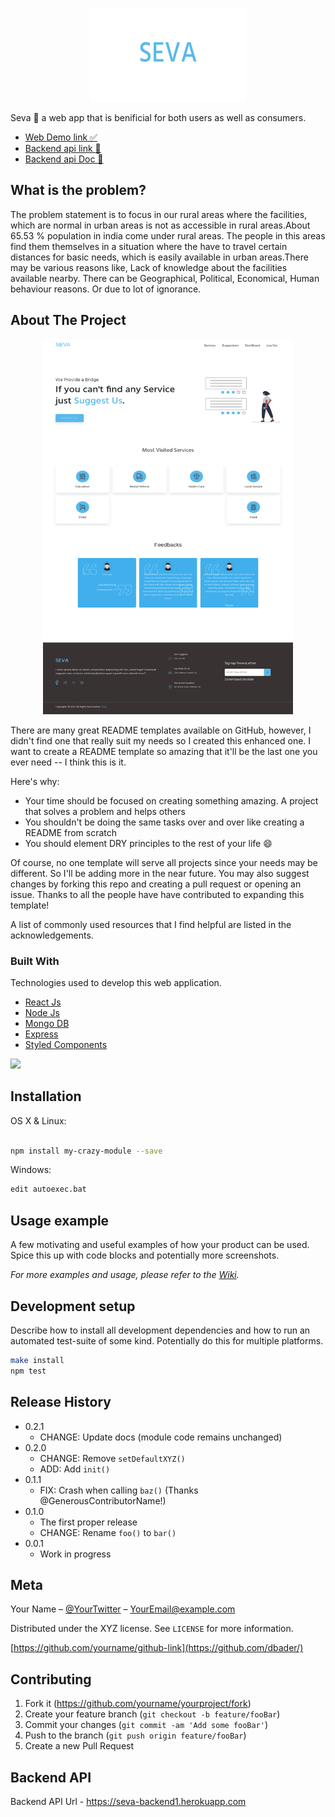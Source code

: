 <p align="center">
<img width="250px" height="150px" src="https://github.com/omjdeshmukh/seva/blob/main/ScreenShots/Group%207.png?raw=true" alt="Logo"/>
</p>

Seva :tada: a web app that is benificial for both users as well as consumers.
* [Web Demo link :white_check_mark:](https://seva-webapp.herokuapp.com/)
* [Backend api link :rocket:](https://seva-backend1.herokuapp.com)
* [Backend api Doc :green_book: ](https://github.com/omjdeshmukh/seva/blob/main/API.md)

## What is the problem?

The problem statement is to focus in our rural areas where the facilities, which are normal in urban areas is not as accessible
in rural areas.About 65.53 % population in india come under rural areas. The people in this areas find them themselves in a situation where the
have to travel certain distances for basic needs, which is easily available in urban areas.There may be various reasons like, Lack of knowledge about the facilities available nearby. There can be Geographical, Political, Economical,
Human behaviour reasons. Or due to lot of ignorance.

<!-- ABOUT THE PROJECT -->
## About The Project
<p align="center">
<img width="400px" height="600px" src="https://github.com/omjdeshmukh/seva/blob/main/ScreenShots/Seva.png?raw=true" alt="Webapp Screenshot"/>
</p>

There are many great README templates available on GitHub, however, I didn't find one that really suit my needs so I created this enhanced one. I want to create a README template so amazing that it'll be the last one you ever need -- I think this is it.

Here's why:
* Your time should be focused on creating something amazing. A project that solves a problem and helps others
* You shouldn't be doing the same tasks over and over like creating a README from scratch
* You should element DRY principles to the rest of your life :smile:

Of course, no one template will serve all projects since your needs may be different. So I'll be adding more in the near future. You may also suggest changes by forking this repo and creating a pull request or opening an issue. Thanks to all the people have have contributed to expanding this template!

A list of commonly used resources that I find helpful are listed in the acknowledgements.

### Built With

Technologies used to develop this web application.
* [React Js](https://reactjs.org)
* [Node Js](https://nodejs.org/)
* [Mongo DB](https://www.mongodb.com/)
* [Express](https://expressjs.com/)
* [Styled Components](https://styled-components.com/)

![](header.png)

## Installation

OS X & Linux:

```sh

npm install my-crazy-module --save
```

Windows:

```sh
edit autoexec.bat
```

## Usage example

A few motivating and useful examples of how your product can be used. Spice this up with code blocks and potentially more screenshots.

_For more examples and usage, please refer to the [Wiki][wiki]._

## Development setup

Describe how to install all development dependencies and how to run an automated test-suite of some kind. Potentially do this for multiple platforms.

```sh
make install
npm test
```

## Release History

* 0.2.1
    * CHANGE: Update docs (module code remains unchanged)
* 0.2.0
    * CHANGE: Remove `setDefaultXYZ()`
    * ADD: Add `init()`
* 0.1.1
    * FIX: Crash when calling `baz()` (Thanks @GenerousContributorName!)
* 0.1.0
    * The first proper release
    * CHANGE: Rename `foo()` to `bar()`
* 0.0.1
    * Work in progress

## Meta

Your Name – [@YourTwitter](https://twitter.com/dbader_org) – YourEmail@example.com

Distributed under the XYZ license. See ``LICENSE`` for more information.

[https://github.com/yourname/github-link](https://github.com/dbader/)

## Contributing

1. Fork it (<https://github.com/yourname/yourproject/fork>)
2. Create your feature branch (`git checkout -b feature/fooBar`)
3. Commit your changes (`git commit -am 'Add some fooBar'`)
4. Push to the branch (`git push origin feature/fooBar`)
5. Create a new Pull Request

<!-- Markdown link & img dfn's -->
[npm-image]: https://img.shields.io/npm/v/datadog-metrics.svg?style=flat-square
[npm-url]: https://npmjs.org/package/datadog-metrics
[npm-downloads]: https://img.shields.io/npm/dm/datadog-metrics.svg?style=flat-square
[travis-image]: https://img.shields.io/travis/dbader/node-datadog-metrics/master.svg?style=flat-square
[travis-url]: https://travis-ci.org/dbader/node-datadog-metrics
[wiki]: https://github.com/yourname/yourproject/wiki


## Backend API

 Backend API Url - https://seva-backend1.herokuapp.com 
